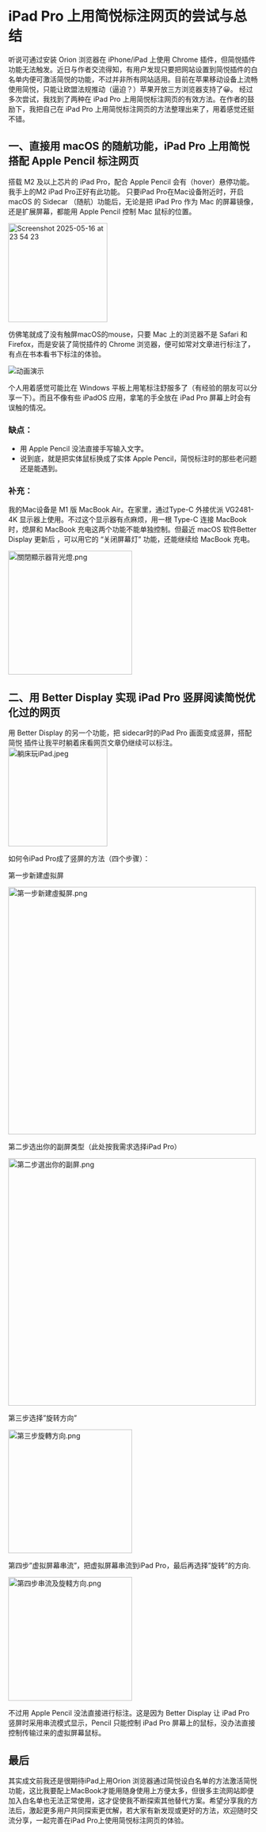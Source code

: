 
# iPad Pro 上用简悦标注网页的尝试与总结
听说可通过安装 Orion 浏览器在 iPhone/iPad 上使用 Chrome 插件，但简悦插件功能无法触发。近日与作者交流得知，有用户发现只要把网站设置到简悦插件的白名单内便可激活简悦的功能，不过并非所有网站适用。目前在苹果移动设备上流畅使用简悦，只能让欧盟法规推动（逼迫？）苹果开放三方浏览器支持了😀。
经过多次尝试，我找到了两种在 iPad Pro 上用简悦标注网页的有效方法。在作者的鼓励下，我把自己在 iPad Pro 上用简悦标注网页的方法整理出来了，用着感觉还挺不错。

## 一、直接用 macOS 的随航功能，iPad Pro 上用简悦搭配 Apple Pencil 标注网页
搭载 M2 及以上芯片的 iPad Pro，配合 Apple Pencil 会有（hover）悬停功能。我手上的M2 iPad Pro正好有此功能。
只要iPad Pro在Mac设备附近时，开启 macOS 的 Sidecar （随航）功能后，无论是把 iPad Pro 作为 Mac 的屏幕镜像，还是扩展屏幕，都能用 Apple Pencil 控制 Mac 鼠标的位置。

<img width="200" alt="Screenshot 2025-05-16 at 23 54 23" src="https://github.com/user-attachments/assets/22635963-7ba4-4ef0-b9e3-c86f81c85029" />

仿佛笔就成了没有触屏macOS的mouse，只要 Mac 上的浏览器不是 Safari 和 Firefox，而是安装了简悦插件的 Chrome 浏览器，便可如常对文章进行标注了，有点在书本看书下标注的体验。

![动画演示](assets/images/demo.gif)

个人用着感觉可能比在 Windows 平板上用笔标注舒服多了（有经验的朋友可以分享一下）。而且不像有些 iPadOS 应用，拿笔的手全放在 iPad Pro 屏幕上时会有误触的情况。
### 缺点：
* 用 Apple Pencil 没法直接手写输入文字。
* 说到底，就是把实体鼠标换成了实体 Apple Pencil，简悦标注时的那些老问题还是能遇到。
<!-- -->

### 补充：
我的Mac设备是 M1 版 MacBook Air。在家里，通过Type-C 外接优派 VG2481-4K 显示器上使用。不过这个显示器有点麻烦，用一根 Type-C 连接 MacBook 时，熄屏和 MacBook 充电这两个功能不能单独控制。但最近 macOS 软件Better Display 更新后 ，可以用它的 “关闭屏幕灯” 功能，还能继续给 MacBook 充电。

<img src="assets/images/關閉顯示器背光燈.png" alt="關閉顯示器背光燈.png" width="250" />

## 二、用 Better Display 实现 iPad Pro 竖屏阅读简悦优化过的网页
用 Better Display 的另一个功能，把 sidecar时的iPad Pro 画面变成竖屏，搭配简悦 插件让我平时躺着床看网页文章仍继续可以标注。
<img src="assets/images/躺床玩iPad.jpeg" alt="躺床玩iPad.jpeg" width="200" />

如何令iPad Pro成了竖屏的方法（四个步骤）：

第一步新建虚拟屏

<img src="assets/images/第一步新建虛擬屏.png" alt="第一步新建虛擬屏.png" width="500" />

第二步选出你的副屏类型（此处按我需求选择iPad Pro）

<img src="assets/images/第二步選出你的副屏.png" alt="第二步選出你的副屏.png" width="500" />

第三步选择”旋转方向”

<img src="assets/images/第三步旋轉方向.png" alt="第三步旋轉方向.png" width="250" />

第四步”虚拟屏幕串流”，把虚拟屏幕串流到iPad Pro，最后再选择”旋转”的方向.

<img src="assets/images/第四步串流及旋輚方向.png" alt="第四步串流及旋輚方向.png" width="250" />

不过用 Apple Pencil 没法直接进行标注。这是因为 Better Display 让 iPad Pro 竖屏时采用串流模式显示，Pencil 只能控制 iPad Pro 屏幕上的鼠标，没办法直接控制传输过来的虚拟屏幕鼠标。

## 最后
其实成文前我还是很期待iPad上用Orion 浏览器通过简悦设白名单的方法激活简悦功能，这比我要配上MacBook才能用随身使用上方便太多，但很多主流网站即便加入白名单也无法正常使用，这才促使我不断探索其他替代方案。希望分享我的方法后，激起更多用户共同探索更优解，若大家有新发现或更好的方法，欢迎随时交流分享，一起完善在iPad Pro上使用简悦标注网页的体验。
